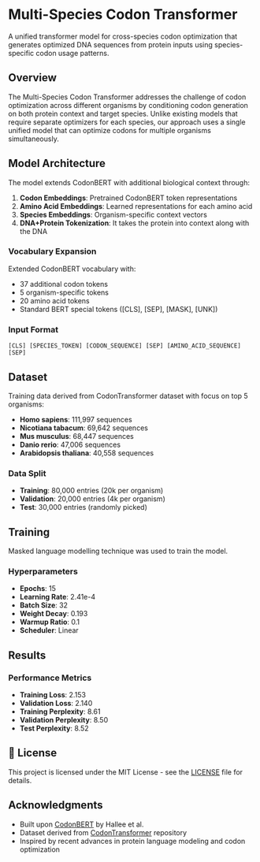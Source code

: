 # Multi-Species Codon Transformer

A unified transformer model for cross-species codon optimization that generates optimized DNA sequences from protein inputs using species-specific codon usage patterns.

## Overview

The Multi-Species Codon Transformer addresses the challenge of codon optimization across different organisms by conditioning codon generation on both protein context and target species. Unlike existing models that require separate optimizers for each species, our approach uses a single unified model that can optimize codons for multiple organisms simultaneously.

## Model Architecture

The model extends CodonBERT with additional biological context through:

1. **Codon Embeddings**: Pretrained CodonBERT token representations
2. **Amino Acid Embeddings**: Learned representations for each amino acid
3. **Species Embeddings**: Organism-specific context vectors
4. **DNA+Protein Tokenization**: It takes the protein into context along with the DNA

### Vocabulary Expansion
Extended CodonBERT vocabulary with:
- 37 additional codon tokens
- 5 organism-specific tokens
- 20 amino acid tokens
- Standard BERT special tokens ([CLS], [SEP], [MASK], [UNK])

### Input Format
```
[CLS] [SPECIES_TOKEN] [CODON_SEQUENCE] [SEP] [AMINO_ACID_SEQUENCE] [SEP]
```

## Dataset

Training data derived from CodonTransformer dataset with focus on top 5 organisms:
- **Homo sapiens**: 111,997 sequences
- **Nicotiana tabacum**: 69,642 sequences  
- **Mus musculus**: 68,447 sequences
- **Danio rerio**: 47,006 sequences
- **Arabidopsis thaliana**: 40,558 sequences

### Data Split
- **Training**: 80,000 entries (20k per organism)
- **Validation**: 20,000 entries (4k per organism)
- **Test**: 30,000 entries (randomly picked)

## Training
Masked language modelling technique was used to train the model.

### Hyperparameters
- **Epochs**: 15
- **Learning Rate**: 2.41e-4
- **Batch Size**: 32
- **Weight Decay**: 0.193
- **Warmup Ratio**: 0.1
- **Scheduler**: Linear

## Results
### Performance Metrics
- **Training Loss**: 2.153
- **Validation Loss**: 2.140
- **Training Perplexity**: 8.61
- **Validation Perplexity**: 8.50
- **Test Perplexity**: 8.52

<!-- ### Key Features

- **Multi-species support**: Single model handles codon optimization for multiple organisms
- **Bidirectional optimization**: Uses masked language modeling for context-aware codon selection
- **Species-conditional generation**: Incorporates species embeddings for organism-specific codon bias
- **DNA-Protein tokenization**: Novel dual-input scheme capturing amino acid-codon relationships
- **Extensible architecture**: Easy fine-tuning for new species or tissue-specific preferences -->


## 📄 License

This project is licensed under the MIT License - see the [LICENSE](LICENSE) file for details.

## Acknowledgments

- Built upon [CodonBERT](https://huggingface.co/lhallee/CodonBERT) by Hallee et al.
- Dataset derived from [CodonTransformer](https://github.com/Allahpour/CodonTransformer) repository
- Inspired by recent advances in protein language modeling and codon optimization
